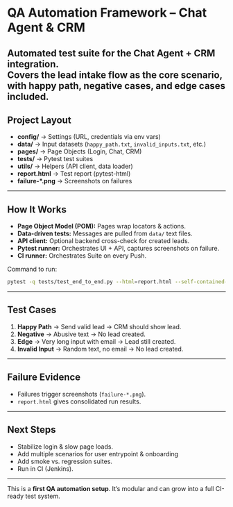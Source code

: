 
# QA Automation Framework – Chat Agent & CRM

Automated test suite for the Chat Agent + CRM integration.  
Covers the **lead intake flow** as the core scenario, with **happy path, negative cases, and edge cases** included.
---

## Project Layout

- **config/** → Settings (URL, credentials via env vars)
- **data/** → Input datasets (`happy_path.txt`, `invalid_inputs.txt`, etc.)
- **pages/** → Page Objects (Login, Chat, CRM)
- **tests/** → Pytest test suites
- **utils/** → Helpers (API client, data loader)
- **report.html** → Test report (pytest-html)
- **failure-*.png** → Screenshots on failures

---

## How It Works

- **Page Object Model (POM):** Pages wrap locators & actions.  
- **Data-driven tests:** Messages are pulled from `data/` text files.  
- **API client:** Optional backend cross-check for created leads.  
- **Pytest runner:** Orchestrates UI + API, captures screenshots on failure.
- **CI runner:** Orchestrates Suite on every Push.

Command to run:

```bash
pytest -q tests/test_end_to_end.py --html=report.html --self-contained-html
```

---

## Test Cases

1. **Happy Path** → Send valid lead → CRM should show lead.  
2. **Negative** → Abusive text → No lead created.  
3. **Edge** → Very long input with email → Lead still created.  
4. **Invalid Input** → Random text, no email → No lead created.

---

## Failure Evidence

- Failures trigger screenshots (`failure-*.png`).  
- `report.html` gives consolidated run results.

---

## Next Steps

- Stabilize login & slow page loads.  
- Add multiple scenarios for user entrypoint & onboarding 
- Add smoke vs. regression suites.  
- Run in CI (Jenkins).  

---

This is a **first QA automation setup**. It’s modular and can grow into a full CI-ready test system.